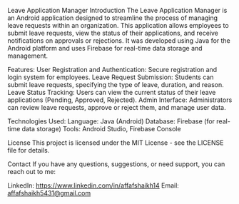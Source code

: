 Leave Application Manager
Introduction
The Leave Application Manager is an Android application designed to streamline the process of managing leave requests within an organization. This application allows employees to submit leave requests, view the status of their applications, and receive notifications on approvals or rejections. It was developed using Java for the Android platform and uses Firebase for real-time data storage and management.

Features:
User Registration and Authentication: Secure registration and login system for employees.
Leave Request Submission: Students can submit leave requests, specifying the type of leave, duration, and reason.
Leave Status Tracking: Users can view the current status of their leave applications (Pending, Approved, Rejected).
Admin Interface: Administrators can review leave requests, approve or reject them, and manage user data.

Technologies Used:
Language: Java (Android)
Database: Firebase (for real-time data storage)
Tools: Android Studio, Firebase Console

License
This project is licensed under the MIT License - see the LICENSE file for details.

Contact
If you have any questions, suggestions, or need support, you can reach out to me:

LinkedIn: https://www.linkedin.com/in/affafshaikh14
Email: affafshaikh5431@gmail.com
